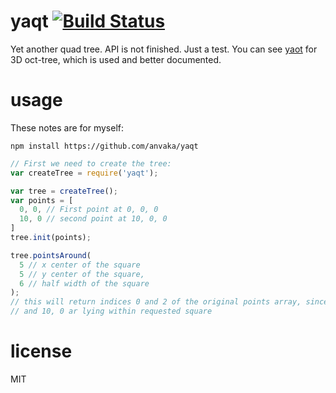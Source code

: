 # yaqt [![Build Status](https://travis-ci.org/anvaka/yaqt.svg?branch=master)](https://travis-ci.org/anvaka/yaqt)

Yet another quad tree. API is not finished. Just a test. You can see  [yaot](https://github.com/anvaka/yaot)
for 3D oct-tree, which is used and better documented.

# usage

These notes are for myself:

```
npm install https://github.com/anvaka/yaqt
```

``` js
// First we need to create the tree:
var createTree = require('yaqt');

var tree = createTree();
var points = [
  0, 0, // First point at 0, 0, 0
  10, 0 // second point at 10, 0, 0
]
tree.init(points);

tree.pointsAround(
  5 // x center of the square
  5 // y center of the square,
  6 // half width of the square
);
// this will return indices 0 and 2 of the original points array, since both 0, 0
// and 10, 0 ar lying within requested square
```


# license

MIT

